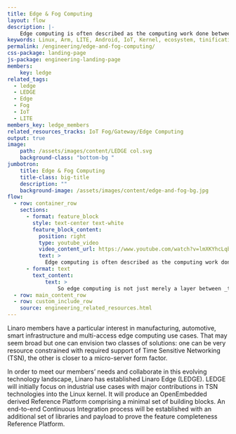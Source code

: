 ```yaml
---
title: Edge & Fog Computing
layout: flow
description: |-
    Edge computing is often described as the computing work done between “Things” and “The cloud”. The reality is far more complex.
keywords: Linux, Arm, LITE, Android, IoT, Kernel, ecosystem, tinification
permalink: /engineering/edge-and-fog-computing/
css-package: landing-page
js-package: engineering-landing-page
members:
    key: ledge
related_tags:
  - ledge
  - LEDGE
  - Edge
  - Fog
  - IoT
  - LITE
members_key: ledge_members
related_resources_tracks: IoT Fog/Gateway/Edge Computing
output: true
image:
    path: /assets/images/content/LEDGE col.svg
    background-class: "bottom-bg "
jumbotron:
    title: Edge & Fog Computing
    title-class: big-title
    description: ""
    background-image: /assets/images/content/edge-and-fog-bg.jpg
flow:
  - row: container_row
    sections:
      - format: feature_block
        style: text-center text-white
        feature_block_content:
          position: right
          type: youtube_video
          video_content_url: https://www.youtube.com/watch?v=lmXKYhcLqbU
          text: >
            Edge computing is often described as the computing work done between _things_ and _the cloud_. Reality is far more complex. A wrist watch can be seen as an edge device for all wearables that a person holds; a car communication system can be seen as an edge device for onboard devices but also for the wrist watch of the driver; a traffic light pole can embed a system that would be an edge device for many cars and may be for wrist watches directly. Each edge device can be connected to multiple clouds such as the city smart infrastructure cloud, a car manufacturer cloud, an insurance company cloud. What’s more, multiple edge devices can collaborate in the context of a dynamic ad hoc swarm. For instance, a swarm can be formed out of the cars present in the surroundings of a road intersection; cars enter and leave the swarm as they enter and leave the intersection.
      - format: text
        text_content:
            text: >
                So edge computing is not just merely a layer between _things_ and _the cloud_, it is an entire new world for computing. It has particular trust requirements and deployment constraints. It has to bring together the tightly coupled nature of embedded solutions with the flexibility of data center technologies.
  - row: main_content_row
  - row: custom_include_row
    source: engineering_related_resources.html
---
```


Linaro members have a particular interest in manufacturing, automotive, smart infrastructure and multi-access edge computing use cases. That may seem broad but one can envision two classes of solutions: one can be very resource constrained with required support of Time Sensitive Networking (TSN), the other is closer to a micro-server form factor.

In order to meet our members’ needs and collaborate in this evolving technology landscape, Linaro has established Linaro Edge (LEDGE). LEDGE will initially focus on industrial use cases with major contributions in TSN technologies into the Linux kernel. It will produce an OpenEmbedded derived Reference Platform comprising a minimal set of building blocks. An end-to-end Continuous Integration process will be established with an additional set of libraries and payload  to prove the feature completeness Reference Platform.
